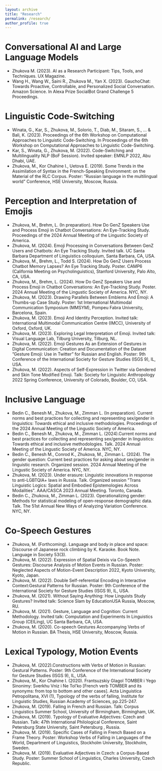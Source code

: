 ```yaml
---
layout: archive
title: "Research"
permalink: /research/
author_profile: true
---
```


Conversational AI and Large Language Models
======
* Zhukova M. (2023). AI as a Research Participant: Tips, Tools, and Techniques. UX Magazine. 
* Wang H., Wang W., Saini R., Zhukova M., Yan X. (2023). GauchoChat: Towards Proactive, Controllable, and Personalized Social Conversation. Amazon Science. In Alexa Prize SocialBot Grand Challenge 5 Proceedings.

Linguistic Code-Switching
======
* Winata, G., Kar, S., Zhukova, M., Solorio, T., Diab, M., Sitaram, S., ... & Bali, K. (2023). Proceedings of the 6th Workshop on Computational Approaches to Linguistic Code-Switching. In Proceedings of the 6th Workshop on Computational Approaches to Linguistic Code-Switching.
* Kar, S., Winata, G., Zhukova, M. (2022). Code-Switching and Multilinguality NLP (BoF Session). Invited speaker: EMNLP 2022, Abu Dhabi, UAE.
* Zhukova, M., Kor Chahine I., Uetova E. (2019). Some Trends in the Assimilation of Syntax in the French-Speaking Environment: on the Material of the RLC Corpus. Poster: ”Russian language in the multilingual world” Conference, HSE University, Moscow, Russia.

Perception and Interpretation of Emojis
======
* Zhukova, M., Brehm, L. (In preparation). How Do GenZ Speakers Use and Process Emoji in Chatbot Conversations: An Eye-Tracking Study. Proceedings of the 2024 Annual Meeting of the Lingustic Society of America.
* Zhukova, M. (2024). Emoji Processing in Conversations Between GenZ Users and Chatbots: An Eye Tracking Study. Invited talk. UC Santa Barbara Department of Linguistics colloquium, Santa Barbara, CA, USA. 
* Zhukova, M., Brehm, L., Todd S. (2024). How Do GenZ Users Process Chatbot Memory Lapses? An Eye Tracking Study. Poster. CAMP6 (California Meeting on Psycholinguistics), Stanford University, Palo Alto, CA, USA. 
* Zhukova, M., Brehm, L. (2024). How Do GenZ Speakers Use and Process Emoji in Chatbot Conversations: An Eye-Tracking Study. Poster. 2024 Annual Meeting of the Lingustic Society of America. NYC, NY.
* Zhukova, M. (2023). Drawing Parallels Between Emblems And Emoji: A Thumbs-up Case Study. Poster: 1st International Multimodal Communication Symposium (MMSYM), Pompeu Fabra University, Barcelona, Spain.
* Zhukova, M. (2023). Emoji And Identity Perception. Invited talk: International Multimodal Communication Centre (IMCC), University of Oxford, Oxford, UK.
* Zhukova, M. (2023). Exploring Legal Interpretation of Emoji. Invited talk: Visual Language Lab, Tilburg University, Tilburg, NL.
* Zhukova, M. (2022). Emoji Gestures As an Extension of Gestures in Digital Communication: Creation and Documentation of the Dataset ”Gesture Emoji: Use in Twitter” for Russian and English. Poster: 9th Conference of the International Society for Gesture Studies (ISGS 9), IL, USA.
* Zhukova, M. (2022). Aspects of Self-Expression in Twitter via Gendered and Skin Tone Modified Emoji. Talk: Society for Linguistic Anthropology 2022 Spring Conference, University of Colorado, Boulder, CO, USA.

Inclusive Language
======
* Bedin C., Benesh M., Zhukova, M., Zimman L. (In preparation). Current norms and best practices for collecting and representing sex/gender in linguistics: Towards ethical and inclusive methodologies. Proceedings of the 2024 Annual Meeting of the Lingustic Society of America. 
* Bedin C., Benesh M., Zhukova, M., Zimman L. (2024).Current norms and best practices for collecting and representing sex/gender in linguistics: Towards ethical and inclusive methodologies. Talk. 2024 Annual Meeting of the Lingustic Society of America. NYC, NY.
* Bedin C., Benesh M., Conrod K., Zhukova, M., Zimman L. (2024). The gender question: Current best practices for asking about sex/gender in linguistic research. Organized session. 2024 Annual Meeting of the Lingustic Society of America. NYC, NY.
* Zhukova, M. (2023). Under erasure: Linguistic innovations in response to anti-LGBTQIA+ laws in Russia. Talk. Organized session "Trans Linguistic Logics: Spatial and Embodied Epistemologies Across Modalities". AAA/CASCA 2023 Annual Meeting. Toronto, Canada.
* Bedin C., Zhukova, M., Zimman L. (2023). Operationalizing gender: Methods for statistical modeling of open-response demographic data. Talk. The 51st Annual New Ways of Analyzing Variation Conference. NYC, NY.

Co-Speech Gestures
======
* Zhukova, M. (Forthcoming). Language and body in place and space: Discourse of Japanese rock climbing by K. Karaoke. Book Note. Language in Society 53(3). 
* Zhukova, M. (2022). Expression of Spatial Deixis via Co-Speech Gestures: Discourse Analysis of Motion Events in Russian. Poster: Neglected Aspects of Motion-Event Description 2022, Kyoto University, Kyoto, Japan.
* Zhukova, M. (2022). Double Self-referential Encoding in Interactive Context:Gestural Patterns for Russian. Poster: 9th Conference of the International Society for Gesture Studies (ISGS 9), IL, USA.
* Zhukova, M. (2021). Without Saying Anything: How Linguists Study Gestures? Invited talk: Science Slam by EducationUSA Russia, Moscow, RU.
* Zhukova, M. (2021). Gesture, Language and Cognition: Current Methodology. Invited talk: Computation and Experiments In Linguistics Group (CEILing), UC Santa Barbara, CA, USA.
* Zhukova, M. (2020). Co-speech Gestures Accompanying Verbs of Motion in Russian. BA Thesis, HSE University, Moscow, Russia.

Lexical Typology, Motion Events
======
* Zhukova, M. (2022).Constructions with Verbs of Motion in Russian: Gestural Patterns. Poster: 9th Conference of the International Society for Gesture Studies (ISGS 9), IL, USA. 
* Zhukova, M., Kor Chahine I. (2020). Frantsuzskiy Glagol TOMBER i Yego Sinonimy: Sverkhu Vniz i Ne
Tol’ko [French verb TOMBER and its synonyms: from top to bottom and other cases]. Acta Linguistica
Petropolitana, XVI (1), Typology of the verbs of falling, Institute for Linguistic Studies, Russian Academy of Sciences, pp.225-247. 
* Zhukova, M. (2019). Falling in French and Russian. Talk: Corpus Linguistics Summer School, University of Birmingham, Birmingham, UK.
* Zhukova, M. (2019). Typology of Evaluative Adjectives: Czech and Russian. Talk: 47th International
Philological Conference, Saint Petersburg State University, Saint Petersburg , Russia.
* Zhukova, M. (2019). Specific Cases of Falling in French Based on a Frame Theory. Poster: Workshop Verbs of Falling in Languages of the World, Department of Linguistics, Stockholm University, Stockholm, Sweden.
* Zhukova, M. (2019). Evaluative Adjectives in Czech: a Corpus-Based Study. Poster: Summer School of
Linguistics, Charles University, Czech Republic.

